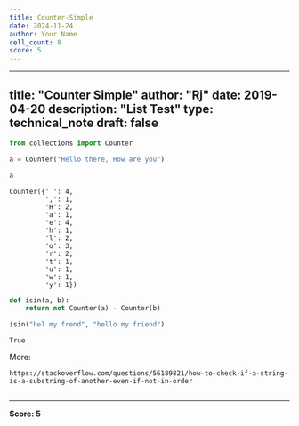 ```yaml
---
title: Counter-Simple
date: 2024-11-24
author: Your Name
cell_count: 8
score: 5
---
```


---
title: "Counter Simple"
author: "Rj"
date: 2019-04-20
description: "List Test"
type: technical_note
draft: false
---

```python
from collections import Counter
```


```python
a = Counter("Hello there, How are you")
```


```python
a
```




    Counter({' ': 4,
             ',': 1,
             'H': 2,
             'a': 1,
             'e': 4,
             'h': 1,
             'l': 2,
             'o': 3,
             'r': 2,
             't': 1,
             'u': 1,
             'w': 1,
             'y': 1})




```python
def isin(a, b):
    return not Counter(a) - Counter(b)
```


```python
isin("hel my frend", "hello my friend")
```




    True



More:
    
    https://stackoverflow.com/questions/56189821/how-to-check-if-a-string-is-a-substring-of-another-even-if-not-in-order


```python

```


---
**Score: 5**